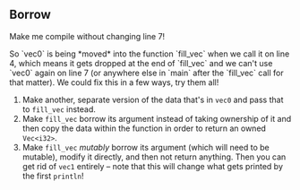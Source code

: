 ## Borrow

Make me compile without changing line 7!

<div class="hint">
  So `vec0` is being *moved* into the function `fill_vec` when we call it on line 4, which means it gets dropped at the end of `fill_vec` and we can't use `vec0` again on line 7 (or anywhere else in `main` after the `fill_vec` call for that matter).
  We could fix this in a few ways, try them all!

  1. Make another, separate version of the data that's in `vec0` and pass that to `fill_vec` instead.
  2. Make `fill_vec` borrow its argument instead of taking ownership of it and then copy the data within the function in order to return an owned `Vec<i32>`.
  3. Make `fill_vec` *mutably* borrow its argument (which will need to be mutable), modify it directly, and then not return anything. Then you can get rid of `vec1` entirely – note that this will change what gets printed by the first `println`!
</div>
